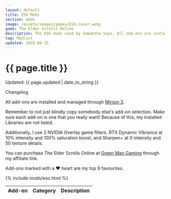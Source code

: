 ```yaml
---
layout: default
title: ESO Mods
section: mods
image: /assets/images/games/ESO-cover.webp
game: The Elder Scrolls Online
description: The ESO mods used by Samantha Says. All add-ons are installed and managed through Minion 3. My top 10 are marked with a heart.
tag: Modlist
updated: 2025-04-15
---
```


<h1>{{ page.title }}</h1>
<p class="postDate">Updated: {{ page.updated | date_to_string }}</p>

<p class="changelog" onclick="changelog()">Changelog</p>

<dl id="changelog" style="display: none">
    <dt>15 Apr 2025</dt>
        <dd>- Added Crystal Fragments Proc.</dd>
        <dd>- Added Raidificator.</dd>
        <dd>- Removed Accurate World Map.</dd>
        <dd>- Removed Dungeon Timer.</dd>
        <dd>- Removed Monster Set Shoulder Collector.</dd>
        <dd>- Renamed Event Collectibles to Collectibles Tracker.</dd>
    <dt>26 Apr 2024</dt>
        <dd>- Removed Votan's Keybinder.</dd>
    <dt>11 Apr 2024</dt>
        <dd>- Removed ESO Treasure Box.</dd>
    <dt>30 Mar 2024</dt>
        <dd>- Replaced Reshade with NVIDIA Overlay.</dd>
    <dt>16 Nov 2023</dt>
        <dd>- Added Jukebox - Menu Music Randomizer.</dd>
    <dt>19 Oct 2023</dt>
        <dd>- Removed Thief Tools.</dd>
    <dt>24 Jul 2023</dt>
        <dd>- Added ESO Trading Hub.</dd>
        <dd>- Removed Tamriel Trade Centre.</dd>
    <dt>13 Apr 2023</dt>
        <dd>- Created page.</dd>
</dl>

All add-ons are installed and managed through <a target="_blank" href="https://www.minion.gg">Minion 3</a>.

Remember to not just blindly copy somebody else's add-on selection. Make sure each add-on is one that you really want! Because of this, my installed Libraries are not listed.

Additionally, I use 2 NVIDIA Overlay game filters. RTX Dynamic Vibrance at 10% intensity and 100% saturation boost, and Sharpen+ at 0 intensity and 50 texture details.

You can purchase The Elder Scrolls Online at <a target="_blank" href="https://greenmangaming.sjv.io/samanthasays-eso">Green Man Gaming</a> through my affiliate link.

Add-ons marked with a ♥ heart are my top 9 favourites.

<table class="modlist">
    <thead>
    <tr>
        <th class="order order-active">Add-on</th>
        <th class="order order-inactive">Category</th>
        <th>Description</th>
    </tr>
    </thead>
    <tbody>
    {% include mods/eso.html %}
    </tbody>
</table>

<script src="/assets/js/tableSort.js"></script>
